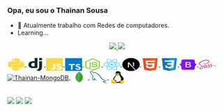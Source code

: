 ### Opa, eu sou o Thainan Sousa


- 🔭 Atualmente trabalho com Redes de computadores.
- Learning...
  
<div align="center">
  <a href="https://github.com/thainansousa">
  <img height="180em" src="https://github-readme-stats.vercel.app/api?username=thainansousa&show_icons=true&theme=vue&include_all_commits=true&count_private=false"/>
  <img height="180em" src="https://github-readme-stats.vercel.app/api/top-langs/?username=thainansousa&layout=compact&langs_count=7&theme=vue"/>
</div>

<div style="display: inline_block"><br>
  <img align="center" alt="Thainan-Py" height="30" width="40" src="https://raw.githubusercontent.com/devicons/devicon/master/icons/python/python-plain.svg">
  <img align="center" alt="Thainan-Django" height="30" width="40" src="https://raw.githubusercontent.com/devicons/devicon/master/icons/django/django-plain.svg">
  <img align="center" alt="Thainan-Js" height="30" width="40" src="https://raw.githubusercontent.com/devicons/devicon/master/icons/javascript/javascript-plain.svg">
  <img align="center" alt="Thainan-Ts" height="30" width="40" src="https://raw.githubusercontent.com/devicons/devicon/master/icons/typescript/typescript-plain.svg">
  <img align="center" alt="Thainan-NodeJS" height="30" width="40" src="https://raw.githubusercontent.com/devicons/devicon/master/icons/nodejs/nodejs-plain.svg">
  <img align="center" alt="Thainan-React" height="30" width="40" src="https://raw.githubusercontent.com/devicons/devicon/master/icons/react/react-original.svg">
  <img align="center" alt="Thainan-NextJS" height="30" width="40" src="https://raw.githubusercontent.com/devicons/devicon/master/icons/nextjs/nextjs-original.svg">
  <img align="center" alt="Thainan-HTML" height="30" width="40" src="https://raw.githubusercontent.com/devicons/devicon/master/icons/html5/html5-original.svg">
  <img align="center" alt="Thainan-CSS" height="30" width="40" src="https://raw.githubusercontent.com/devicons/devicon/master/icons/css3/css3-original.svg">
  <img align="center" alt="Thainan-Bootstrap" height="30" width="40" src="https://raw.githubusercontent.com/devicons/devicon/master/icons/bootstrap/bootstrap-original.svg">
  <img align="center" alt="Thainan-Sass" height="30" width="40" src="https://raw.githubusercontent.com/devicons/devicon/master/icons/sass/sass-original.svg">
  <img align="center" alt="Thainan-MongoDB" height="30" width="40" src="https://raw.githubusercontent.com/devicons/devicon/master/icons/mongodb/postgresql-original.svg">
  <img align="center" alt="Thainan-MongoDB" height="30" width="40" src="https://raw.githubusercontent.com/devicons/devicon/master/icons/mongodb/mongodb-original.svg">
  <img align="center" alt="Thainan-MySQL" height="30" width="40" src="https://raw.githubusercontent.com/devicons/devicon/master/icons/mysql/mysql-original.svg">
  <img align="center" alt="Thainan-Linux" height="30" width="40" src="https://raw.githubusercontent.com/devicons/devicon/master/icons/linux/linux-original.svg">
</div>

##

<div> 
  <a href="https://instagram.com/thainans11" target="_blank"><img src="https://img.shields.io/badge/-Instagram-%23E4405F?style=for-the-badge&logo=instagram&logoColor=white"></a>
  <a href = "mailto:thainansousa7@gmail.com"><img src="https://img.shields.io/badge/Gmail-D14836?style=for-the-badge&logo=gmail&logoColor=white"></a>
  <a href="https://www.linkedin.com/in/thainan-sousa-0347a3180" target="_blank"><img src="https://img.shields.io/badge/-LinkedIn-%230077B5?style=for-the-badge&logo=linkedin&logoColor=white"></a> 
 
 
</div>
